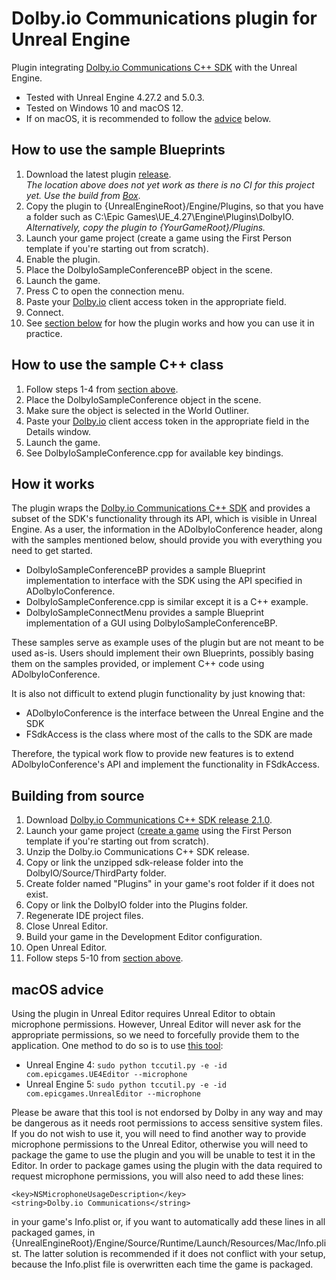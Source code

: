 # Dolby.io Communications plugin for Unreal Engine
Plugin integrating [Dolby.io Communications C++ SDK](https://github.com/DolbyIO/comms-sdk-cpp) with the Unreal Engine.
- Tested with Unreal Engine 4.27.2 and 5.0.3.
- Tested on Windows 10 and macOS 12.
- If on macOS, it is recommended to follow the [advice](#macos) below.

## <a name="usage"></a> How to use the sample Blueprints
1. Download the latest plugin [release](https://github.com/DolbyIO/comms-sdk-unreal/releases).  
*The location above does not yet work as there is no CI for this project yet. Use the build from [Box](https://dolby.box.com/s/dp6seu7ezine09my1tgmlc21k4w7pmmc)*.
2. Copy the plugin to {UnrealEngineRoot}/Engine/Plugins, so that you have a folder such as C:\Epic Games\UE_4.27\Engine\Plugins\DolbyIO.  
*Alternatively, copy the plugin to {YourGameRoot}/Plugins.*
3. Launch your game project (create a game using the First Person template if you're starting out from scratch).
4. Enable the plugin.
5. Place the DolbyIoSampleConferenceBP object in the scene.
6. Launch the game.
7. Press C to open the connection menu.
8. Paste your [Dolby.io](https://dolby.io) client access token in the appropriate field.
9. Connect.
10. See [section below](#how) for how the plugin works and how you can use it in practice.

## <a name="usage"></a> How to use the sample C++ class
1. Follow steps 1-4 from [section above](#usage).
2. Place the DolbyIoSampleConference object in the scene.
3. Make sure the object is selected in the World Outliner.
4. Paste your [Dolby.io](https://dolby.io) client access token in the appropriate field in the Details window.
5. Launch the game.
6. See DolbyIoSampleConference.cpp for available key bindings.

## <a name="how"></a>How it works
The plugin wraps the [Dolby.io Communications C++ SDK](https://github.com/DolbyIO/comms-sdk-cpp) and provides a subset of the SDK's functionality through its API, which is visible in Unreal Engine. As a user, the information in the ADolbyIoConference header, along with the samples mentioned below, should provide you with everything you need to get started.

- DolbyIoSampleConferenceBP provides a sample Blueprint implementation to interface with the SDK using the API specified in ADolbyIoConference.
- DolbyIoSampleConference.cpp is similar except it is a C++ example.
- DolbyIoSampleConnectMenu provides a sample Blueprint implementation of a GUI using DolbyIoSampleConferenceBP.

These samples serve as example uses of the plugin but are not meant to be used as-is. Users should implement their own Blueprints, possibly basing them on the samples provided, or implement C++ code using ADolbyIoConference.

It is also not difficult to extend plugin functionality by just knowing that:
- ADolbyIoConference is the interface between the Unreal Engine and the SDK
- FSdkAccess is the class where most of the calls to the SDK are made

Therefore, the typical work flow to provide new features is to extend ADolbyIoConference's API and implement the functionality in FSdkAccess.

## Building from source
1. Download [Dolby.io Communications C++ SDK release 2.1.0](https://github.com/DolbyIO/comms-sdk-cpp/releases/tag/2.1.0).
2. Launch your game project ([create a game](#create) using the First Person template if you're starting out from scratch).
3. Unzip the Dolby.io Communications C++ SDK release.
4. Copy or link the unzipped sdk-release folder into the DolbyIO/Source/ThirdParty folder.
5. Create folder named "Plugins" in your game's root folder if it does not exist.
6. Copy or link the DolbyIO folder into the Plugins folder.
7. Regenerate IDE project files.
7. Close Unreal Editor.
8. Build your game in the Development Editor configuration.
9. Open Unreal Editor.
10. Follow steps 5-10 from [section above](#usage).

## <a name="macos"></a> macOS advice
Using the plugin in Unreal Editor requires Unreal Editor to obtain microphone permissions. However, Unreal Editor will never ask for the appropriate permissions, so we need to forcefully provide them to the application. One method to do so is to use [this tool](https://github.com/DocSystem/tccutil):  
- Unreal Engine 4: `sudo python tccutil.py -e -id com.epicgames.UE4Editor --microphone`  
- Unreal Engine 5: `sudo python tccutil.py -e -id com.epicgames.UnrealEditor --microphone`

Please be aware that this tool is not endorsed by Dolby in any way and may be dangerous as it needs root permissions to access sensitive system files. If you do not wish to use it, you will need to find another way to provide microphone permissions to the Unreal Editor, otherwise you will need to package the game to use the plugin and you will be unable to test it in the Editor. In order to package games using the plugin with the data required to request microphone permissions, you will also need to add these lines:
```
<key>NSMicrophoneUsageDescription</key>
<string>Dolby.io Communications</string>
```
in your game's Info.plist or, if you want to automatically add these lines in all packaged games, in {UnrealEngineRoot}/Engine/Source/Runtime/Launch/Resources/Mac/Info.plist. The latter solution is recommended if it does not conflict with your setup, because the Info.plist file is overwritten each time the game is packaged.
